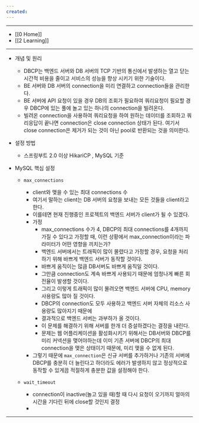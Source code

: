 ```yaml
---
created:
---
```


---
- [[0 Home]]
- [[2 Learning]]
---

- 개념 및 원리
    - DBCP는 백엔드 서버와 DB 서버의 TCP 기반의 통신에서 발생하는 열고 닫는 시간적 비용을 줄이고 서비스의 성능을 향상 시키기 위한 기술이다.
    - BE 서버와 DB 서버의 connection을 미리 연결하고 connection들을 관리한다.
    - BE 서버에 API 요청이 있을 경우 DB의 조회가 필요하여 쿼리요청이 필요할 경우 DBCP에 있는 풀에 놀고 있는 하나의 connection을 빌려온다.
    - 빌려온 connection을 사용하여 쿼리요청을 하여 원하는 데이터를 조회하고 쿼리응답이 끝나면 connection은 close connection 상태가 된다. 여기서 close connection은 제거가 되는 것이 아닌 pool로 반환되는 것을 의미한다. 
      
- 설정 방법
    - 스프링부트 2.0 이상 HikariCP , MySQL 기준
      
- MySQL 핵심 설정
    - `max_connections`
        - client와 맺을 수 있는 최대 connections 수
        - 여기서 말하는 client는 DB 서버의 요청을 보내는 모든 것들을 client라고 한다.
        - 이를테면 현재 진행중인 프로젝트의 백엔드 서버가 client가 될 수 있겠다.
        - 가정
            - max_connections 수가 4, DBCP의 최대 connections를 4개까지 가질 수 있다고 가정할 때, 이런 상황에서 max_connection이라는 파라미터가 어떤 영향을 끼치는가?
            - 백엔드 서버에서는 트래픽이 많이 몰렸다고 가정할 경우, 요청을 처리하기 위해 바쁘게 백엔드 서버가 동작할 것이다. 
            - 바쁘게 움직이는 많큼 DB서버도 바쁘게 움직일 것이다. 
            - 그만큼 connection도 계속 바쁘게 사용되기 때문에 엄청나게 빠른 회전율이 발생할 것이다.
            - 그리고 이렇게 트래픽이 많이 몰려오면 백엔드 서버에 CPU, memory 사용량도 많아 질 것이다.
            - DBCP의 connection도 모두 사용하고 백엔드 서버 자체의 리소스 사용량도 많아지기 때문에
            - 결과적으로 백엔드 서버는 과부하가 올 것이다.
            - 이 문제를 해결하기 위해 서버를 한개 더 증설하겠다는 결정을 내린다.
            - 문제는 웹 어플리케이션을 활성화시키기 위해서는 DB서버와 DBCP를 미리 커넥션을 맺어야하는데 이미 기존 서버에 DBCP의 최대 connection을 맺은 상태이기 때문에, 미리 맺을 수 없게 된다.
        - 그렇기 때문에 `max_connection`은 신규 서버를 추가하거나 기존의 서버에 DBCP를 충분히 더 늘린다고 하더라도 에러가 발생하지 않고 정상적으로 동작할 수 있게끔 적절하게 충분한 값을 설정해야 한다.
          
    - `wait_timeout`
        - connection이 inactive(놀고 있을 때)할 때 다시 요청이 오기까지 얼마의 시간을 기다린 뒤에 close할 것인지 결정
        - 
---